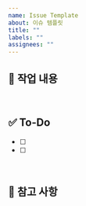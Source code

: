 ```yaml
---
name: Issue Template
about: 이슈 템플릿
title: ""
labels: ""
assignees: ""
---
```


## 📌 작업 내용

<!-- 구현할 기능에 대해 간단히 설명해주세요 -->

<br/>

## ✅ To-Do

<!-- 해야 할 일들을 체크박스로 나열해주세요 -->

- [ ]
- [ ]

<br/>

## 📝 참고 사항

<!-- 참고할 내용이나 주의사항을 작성해주세요 -->
